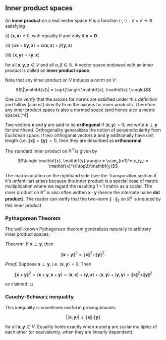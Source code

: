 ## Inner product spaces

An **inner product** on a real vector space $V$ is a function
$\langle \cdot, \cdot \rangle : V \times V \to \mathbb{R}$ satisfying

(i) $\langle \mathbf{x}, \mathbf{x} \rangle \geq 0$, with equality if
    and only if $\mathbf{x} = \mathbf{0}$

(ii) $\langle \alpha\mathbf{x} + \beta\mathbf{y}, \mathbf{z} \rangle = \alpha\langle \mathbf{x}, \mathbf{z} \rangle + \beta\langle \mathbf{y}, \mathbf{z} \rangle$

(iii) $\langle \mathbf{x}, \mathbf{y} \rangle = \langle \mathbf{y}, \mathbf{x} \rangle$

for all $\mathbf{x}, \mathbf{y}, \mathbf{z} \in V$ and all
$\alpha,\beta \in \mathbb{R}$. A vector space endowed with an inner
product is called an **inner product space**.

Note that any inner product on $V$ induces a norm on $V$:

$$\|\mathbf{x}\| = \sqrt{\langle \mathbf{x}, \mathbf{x} \rangle}$$

One can verify that the axioms for norms are satisfied under this definition
and follow (almost) directly from the axioms for inner products.
Therefore any inner product space is also a normed space (and hence also
a metric space).[^4]

Two vectors $\mathbf{x}$ and $\mathbf{y}$ are said to be **orthogonal**
if $\langle \mathbf{x}, \mathbf{y} \rangle = 0$; we write
$\mathbf{x} \perp \mathbf{y}$ for shorthand. Orthogonality generalizes
the notion of perpendicularity from Euclidean space. If two orthogonal
vectors $\mathbf{x}$ and $\mathbf{y}$ additionally have unit length
(i.e. $\|\mathbf{x}\| = \|\mathbf{y}\| = 1$), then they are described as
**orthonormal**.

The standard inner product on $\mathbb{R}^n$ is given by

$$\langle \mathbf{x}, \mathbf{y} \rangle = \sum_{i=1}^n x_iy_i = \mathbf{x}^{\!\top\!}\mathbf{y}$$

The matrix notation on the righthand side (see the Transposition section
if it's unfamiliar) arises because this inner product is a special case
of matrix multiplication where we regard the resulting $1 \times 1$
matrix as a scalar. The inner product on $\mathbb{R}^n$ is also often
written $\mathbf{x}\cdot\mathbf{y}$ (hence the alternate name **dot
product**). The reader can verify that the two-norm $\|\cdot\|_2$ on
$\mathbb{R}^n$ is induced by this inner product.

### Pythagorean Theorem

The well-known Pythagorean theorem generalizes naturally to arbitrary
inner product spaces.

*Theorem.* 
If $\mathbf{x} \perp \mathbf{y}$, then

$$\|\mathbf{x}+\mathbf{y}\|^2 = \|\mathbf{x}\|^2 + \|\mathbf{y}\|^2.$$


*Proof.* Suppose $\mathbf{x} \perp \mathbf{y}$, i.e.
$\langle \mathbf{x}, \mathbf{y} \rangle = 0$. Then

$$\|\mathbf{x}+\mathbf{y}\|^2 = \langle \mathbf{x}+\mathbf{y}, \mathbf{x}+\mathbf{y} \rangle = \langle \mathbf{x}, \mathbf{x} \rangle + \langle \mathbf{y}, \mathbf{x} \rangle + \langle \mathbf{x}, \mathbf{y} \rangle + \langle \mathbf{y}, \mathbf{y} \rangle = \|\mathbf{x}\|^2 + \|\mathbf{y}\|^2$$

as claimed. ◻

### Cauchy-Schwarz inequality

This inequality is sometimes useful in proving bounds:

$$|\langle \mathbf{x}, \mathbf{y} \rangle| \leq \|\mathbf{x}\| \cdot \|\mathbf{y}\|$$

for all $\mathbf{x}, \mathbf{y} \in V$. Equality holds exactly when
$\mathbf{x}$ and $\mathbf{y}$ are scalar multiples of each other (or
equivalently, when they are linearly dependent).